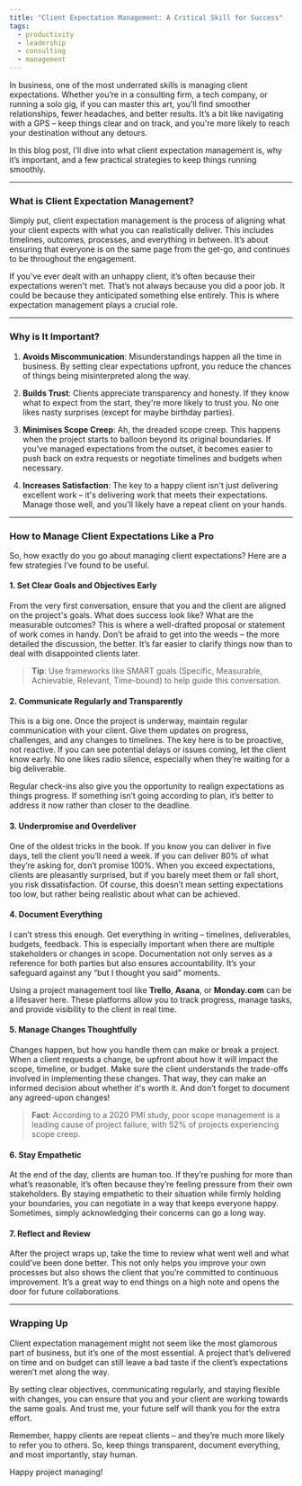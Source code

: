 ```yaml
---
title: "Client Expectation Management: A Critical Skill for Success"
tags:
  - productivity
  - leadership
  - consulting
  - management
---
```

In business, one of the most underrated skills is managing client expectations. Whether you’re in a consulting firm, a tech company, or running a solo gig, if you can master this art, you'll find smoother relationships, fewer headaches, and better results. It’s a bit like navigating with a GPS – keep things clear and on track, and you're more likely to reach your destination without any detours.

In this blog post, I’ll dive into what client expectation management is, why it’s important, and a few practical strategies to keep things running smoothly.

---

### What is Client Expectation Management?

Simply put, client expectation management is the process of aligning what your client expects with what you can realistically deliver. This includes timelines, outcomes, processes, and everything in between. It’s about ensuring that everyone is on the same page from the get-go, and continues to be throughout the engagement.

If you’ve ever dealt with an unhappy client, it’s often because their expectations weren't met. That’s not always because you did a poor job. It could be because they anticipated something else entirely. This is where expectation management plays a crucial role.

---

### Why is It Important?

1. **Avoids Miscommunication**: Misunderstandings happen all the time in business. By setting clear expectations upfront, you reduce the chances of things being misinterpreted along the way.
   
2. **Builds Trust**: Clients appreciate transparency and honesty. If they know what to expect from the start, they're more likely to trust you. No one likes nasty surprises (except for maybe birthday parties).
   
3. **Minimises Scope Creep**: Ah, the dreaded scope creep. This happens when the project starts to balloon beyond its original boundaries. If you’ve managed expectations from the outset, it becomes easier to push back on extra requests or negotiate timelines and budgets when necessary.
   
4. **Increases Satisfaction**: The key to a happy client isn't just delivering excellent work – it's delivering work that meets their expectations. Manage those well, and you'll likely have a repeat client on your hands.

---

### How to Manage Client Expectations Like a Pro

So, how exactly do you go about managing client expectations? Here are a few strategies I’ve found to be useful.

#### 1. **Set Clear Goals and Objectives Early**

From the very first conversation, ensure that you and the client are aligned on the project's goals. What does success look like? What are the measurable outcomes? This is where a well-drafted proposal or statement of work comes in handy. Don’t be afraid to get into the weeds – the more detailed the discussion, the better. It’s far easier to clarify things now than to deal with disappointed clients later.

> **Tip**: Use frameworks like SMART goals (Specific, Measurable, Achievable, Relevant, Time-bound) to help guide this conversation.

#### 2. **Communicate Regularly and Transparently**

This is a big one. Once the project is underway, maintain regular communication with your client. Give them updates on progress, challenges, and any changes to timelines. The key here is to be proactive, not reactive. If you can see potential delays or issues coming, let the client know early. No one likes radio silence, especially when they’re waiting for a big deliverable.

Regular check-ins also give you the opportunity to realign expectations as things progress. If something isn’t going according to plan, it’s better to address it now rather than closer to the deadline.

#### 3. **Underpromise and Overdeliver**

One of the oldest tricks in the book. If you know you can deliver in five days, tell the client you’ll need a week. If you can deliver 80% of what they’re asking for, don’t promise 100%. When you exceed expectations, clients are pleasantly surprised, but if you barely meet them or fall short, you risk dissatisfaction. Of course, this doesn’t mean setting expectations too low, but rather being realistic about what can be achieved.

#### 4. **Document Everything**

I can’t stress this enough. Get everything in writing – timelines, deliverables, budgets, feedback. This is especially important when there are multiple stakeholders or changes in scope. Documentation not only serves as a reference for both parties but also ensures accountability. It’s your safeguard against any “but I thought you said” moments.

Using a project management tool like **Trello**, **Asana**, or **Monday.com** can be a lifesaver here. These platforms allow you to track progress, manage tasks, and provide visibility to the client in real time.

#### 5. **Manage Changes Thoughtfully**

Changes happen, but how you handle them can make or break a project. When a client requests a change, be upfront about how it will impact the scope, timeline, or budget. Make sure the client understands the trade-offs involved in implementing these changes. That way, they can make an informed decision about whether it's worth it. And don’t forget to document any agreed-upon changes!

> **Fact**: According to a 2020 PMI study, poor scope management is a leading cause of project failure, with 52% of projects experiencing scope creep.

#### 6. **Stay Empathetic**

At the end of the day, clients are human too. If they’re pushing for more than what’s reasonable, it’s often because they’re feeling pressure from their own stakeholders. By staying empathetic to their situation while firmly holding your boundaries, you can negotiate in a way that keeps everyone happy. Sometimes, simply acknowledging their concerns can go a long way.

#### 7. **Reflect and Review**

After the project wraps up, take the time to review what went well and what could’ve been done better. This not only helps you improve your own processes but also shows the client that you’re committed to continuous improvement. It’s a great way to end things on a high note and opens the door for future collaborations.

---

### Wrapping Up

Client expectation management might not seem like the most glamorous part of business, but it’s one of the most essential. A project that’s delivered on time and on budget can still leave a bad taste if the client’s expectations weren’t met along the way.

By setting clear objectives, communicating regularly, and staying flexible with changes, you can ensure that you and your client are working towards the same goals. And trust me, your future self will thank you for the extra effort.

Remember, happy clients are repeat clients – and they’re much more likely to refer you to others. So, keep things transparent, document everything, and most importantly, stay human.

Happy project managing!